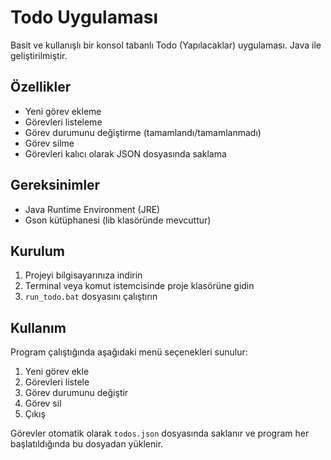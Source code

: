 # Todo Uygulaması

Basit ve kullanışlı bir konsol tabanlı Todo (Yapılacaklar) uygulaması. Java ile geliştirilmiştir.

## Özellikler

- Yeni görev ekleme
- Görevleri listeleme
- Görev durumunu değiştirme (tamamlandı/tamamlanmadı)
- Görev silme
- Görevleri kalıcı olarak JSON dosyasında saklama

## Gereksinimler

- Java Runtime Environment (JRE)
- Gson kütüphanesi (lib klasöründe mevcuttur)

## Kurulum

1. Projeyi bilgisayarınıza indirin
2. Terminal veya komut istemcisinde proje klasörüne gidin
3. `run_todo.bat` dosyasını çalıştırın

## Kullanım

Program çalıştığında aşağıdaki menü seçenekleri sunulur:

1. Yeni görev ekle
2. Görevleri listele
3. Görev durumunu değiştir
4. Görev sil
5. Çıkış

Görevler otomatik olarak `todos.json` dosyasında saklanır ve program her başlatıldığında bu dosyadan yüklenir. 